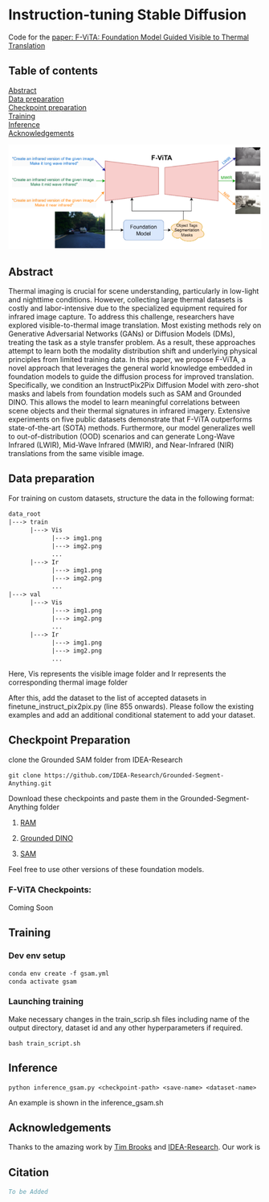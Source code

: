 # Instruction-tuning Stable Diffusion
Code for the [paper: F-ViTA: Foundation Model Guided Visible to Thermal Translation](tbf)

## Table of contents

[Abstract](#abstract) <br>
[Data preparation](#data-preparation) <br>
[Checkpoint preparation](#checkpoint-preparation) <br>
[Training](#training) <br>
[Inference](#inference) <br>
[Acknowledgements](#acknowledgements) <br>

<p align="center">
<img src="resources/intro_fig.png"/>
</p>

## Abstract 

Thermal imaging is crucial for scene understanding, particularly in low-light and nighttime conditions. However, collecting large thermal datasets is costly and labor-intensive due to the specialized equipment required for infrared image capture. To address this challenge, researchers have explored visible-to-thermal image translation. Most existing methods rely on Generative Adversarial Networks (GANs) or Diffusion Models (DMs), treating the task as a style transfer problem. As a result, these approaches attempt to learn both the modality distribution shift and underlying physical principles from limited training data.  In this paper, we propose F-ViTA, a novel approach that leverages the general world knowledge embedded in foundation models to guide the diffusion process for improved translation. Specifically, we condition an InstructPix2Pix Diffusion Model with zero-shot masks and labels from foundation models such as SAM and Grounded DINO. This allows the model to learn meaningful correlations between scene objects and their thermal signatures in infrared imagery. Extensive experiments on five public datasets demonstrate that F-ViTA outperforms state-of-the-art (SOTA) methods. Furthermore, our model generalizes well to out-of-distribution (OOD) scenarios and can generate Long-Wave Infrared (LWIR), Mid-Wave Infrared (MWIR), and Near-Infrared (NIR) translations from the same visible image.

## Data preparation

For training on custom datasets, structure the data in the following format:
```
data_root
|---> train
      |---> Vis
            |---> img1.png
            |---> img2.png
            ...
      |---> Ir
            |---> img1.png
            |---> img2.png
            ...
|---> val
      |---> Vis
            |---> img1.png
            |---> img2.png
            ...
      |---> Ir
            |---> img1.png
            |---> img2.png
            ...
```
Here, Vis represents the visible image folder and Ir represents the corresponding thermal image folder

After this, add the dataset to the list of accepted datasets in finetune_instruct_pix2pix.py (line 855 onwards). Please follow the existing examples and add an additional conditional statement to add your dataset.

## Checkpoint Preparation
clone the Grounded SAM folder from IDEA-Research
```
git clone https://github.com/IDEA-Research/Grounded-Segment-Anything.git
```
Download these checkpoints and paste them in the Grounded-Segment-Anything folder

1) [RAM](https://huggingface.co/spaces/xinyu1205/Recognize_Anything-Tag2Text/blob/main/ram_swin_large_14m.pth)

2) [Grounded DINO](https://github.com/IDEA-Research/GroundingDINO/releases/download/v0.1.0-alpha/groundingdino_swint_ogc.pth)

3) [SAM](https://huggingface.co/datasets/Gourieff/ReActor/blob/main/models/sams/sam_vit_b_01ec64.pth)

Feel free to use other versions of these foundation models.

### F-ViTA Checkpoints:

Coming Soon
## Training

### Dev env setup


```
conda env create -f gsam.yml
conda activate gsam
```

### Launching training
Make necessary changes in the train_scrip.sh files including name of the output directory, dataset id and any other hyperparameters if required.

```
bash train_script.sh
```

## Inference

```
python inference_gsam.py <checkpoint-path> <save-name> <dataset-name>
```
An example is shown in the inference_gsam.sh


## Acknowledgements

Thanks to the amazing work by [Tim Brooks](https://github.com/timothybrooks/instruct-pix2pix) and [IDEA-Research](https://github.com/IDEA-Research/Grounded-Segment-Anything). Our work is  

## Citation

```bibtex
To be Added
```


